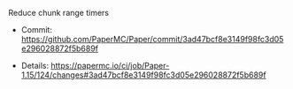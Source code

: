 Reduce chunk range timers

* Commit: https://github.com/PaperMC/Paper/commit/3ad47bcf8e3149f98fc3d05e296028872f5b689f

* Details: https://papermc.io/ci/job/Paper-1.15/124/changes#3ad47bcf8e3149f98fc3d05e296028872f5b689f